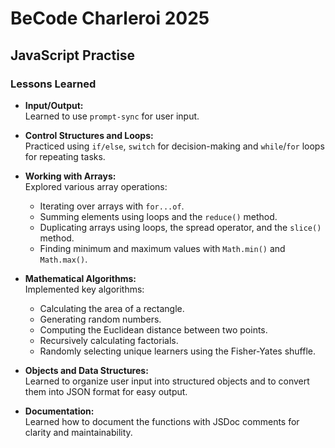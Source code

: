 # BeCode Charleroi 2025

## JavaScript Practise

### Lessons Learned

- **Input/Output:**  
  Learned to use `prompt-sync` for user input.

- **Control Structures and Loops:**  
  Practiced using `if/else`, `switch` for decision-making and `while`/`for` loops for repeating tasks.

- **Working with Arrays:**  
  Explored various array operations:

  - Iterating over arrays with `for...of`.
  - Summing elements using loops and the `reduce()` method.
  - Duplicating arrays using loops, the spread operator, and the `slice()` method.
  - Finding minimum and maximum values with `Math.min()` and `Math.max()`.

- **Mathematical Algorithms:**  
  Implemented key algorithms:

  - Calculating the area of a rectangle.
  - Generating random numbers.
  - Computing the Euclidean distance between two points.
  - Recursively calculating factorials.
  - Randomly selecting unique learners using the Fisher-Yates shuffle.

- **Objects and Data Structures:**  
  Learned to organize user input into structured objects and to convert them into JSON format for easy output.

- **Documentation:**  
  Learned how to document the functions with JSDoc comments for clarity and maintainability.
